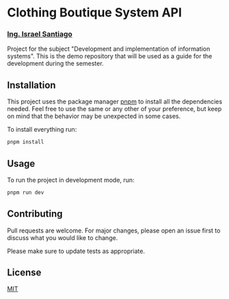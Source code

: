 # Clothing Boutique System API
### [Ing. Israel Santiago](https://israelsantiago.com)

Project for the subject "Development and implementation of information systems". This is the demo repository that will be used as a guide for the development during the semester.

## Installation

This project uses the package manager [pnpm](https://pnpm.io/installation) to install all the dependencies needed. Feel free to use the same or any other of your preference, but keep on mind that the behavior may be unexpected in some cases.

To install everything run:

```bash
pnpm install
```

## Usage

To run the project in development mode, run:

```bash
pnpm run dev
```

## Contributing

Pull requests are welcome. For major changes, please open an issue first
to discuss what you would like to change.

Please make sure to update tests as appropriate.

## License

[MIT](https://choosealicense.com/licenses/mit/)